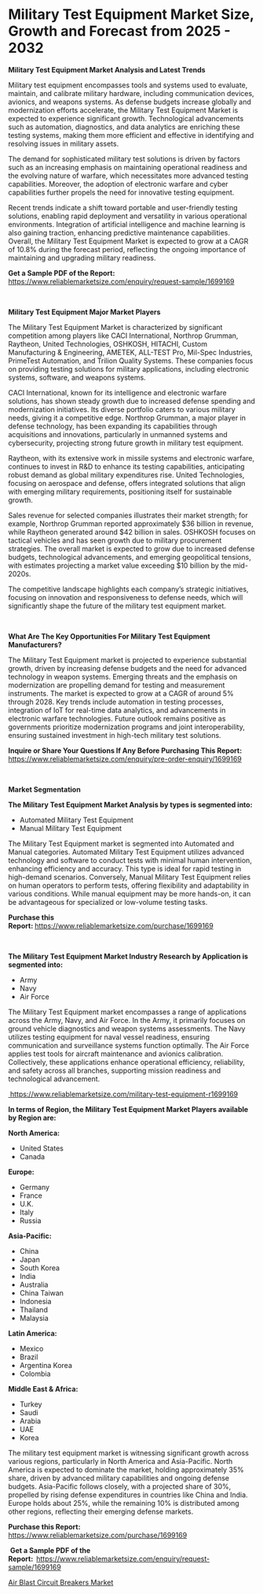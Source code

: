 <p><h1>Military Test Equipment Market Size, Growth and Forecast from 2025 - 2032</h1></p><p><strong>Military Test Equipment Market Analysis and Latest Trends</strong></p>
<p><p>Military test equipment encompasses tools and systems used to evaluate, maintain, and calibrate military hardware, including communication devices, avionics, and weapons systems. As defense budgets increase globally and modernization efforts accelerate, the Military Test Equipment Market is expected to experience significant growth. Technological advancements such as automation, diagnostics, and data analytics are enriching these testing systems, making them more efficient and effective in identifying and resolving issues in military assets.</p><p>The demand for sophisticated military test solutions is driven by factors such as an increasing emphasis on maintaining operational readiness and the evolving nature of warfare, which necessitates more advanced testing capabilities. Moreover, the adoption of electronic warfare and cyber capabilities further propels the need for innovative testing equipment.</p><p>Recent trends indicate a shift toward portable and user-friendly testing solutions, enabling rapid deployment and versatility in various operational environments. Integration of artificial intelligence and machine learning is also gaining traction, enhancing predictive maintenance capabilities. Overall, the Military Test Equipment Market is expected to grow at a CAGR of 10.8% during the forecast period, reflecting the ongoing importance of maintaining and upgrading military readiness.</p></p>
<p><strong>Get a Sample PDF of the Report:&nbsp;</strong> <a href="https://www.reliablemarketsize.com/enquiry/request-sample/1699169?utm_campaign=2444&utm_medium=2&utm_source=Github&utm_content=ia&utm_term=09042025&utm_id=military-test-equipment">https://www.reliablemarketsize.com/enquiry/request-sample/1699169</a></p>
<p>&nbsp;</p>
<p><strong>Military Test Equipment Major Market Players</strong></p>
<p><p>The Military Test Equipment Market is characterized by significant competition among players like CACI International, Northrop Grumman, Raytheon, United Technologies, OSHKOSH, HITACHI, Custom Manufacturing & Engineering, AMETEK, ALL-TEST Pro, Mil-Spec Industries, PrimeTest Automation, and Trilion Quality Systems. These companies focus on providing testing solutions for military applications, including electronic systems, software, and weapons systems.</p><p>CACI International, known for its intelligence and electronic warfare solutions, has shown steady growth due to increased defense spending and modernization initiatives. Its diverse portfolio caters to various military needs, giving it a competitive edge. Northrop Grumman, a major player in defense technology, has been expanding its capabilities through acquisitions and innovations, particularly in unmanned systems and cybersecurity, projecting strong future growth in military test equipment.</p><p>Raytheon, with its extensive work in missile systems and electronic warfare, continues to invest in R&D to enhance its testing capabilities, anticipating robust demand as global military expenditures rise. United Technologies, focusing on aerospace and defense, offers integrated solutions that align with emerging military requirements, positioning itself for sustainable growth.</p><p>Sales revenue for selected companies illustrates their market strength; for example, Northrop Grumman reported approximately $36 billion in revenue, while Raytheon generated around $42 billion in sales. OSHKOSH focuses on tactical vehicles and has seen growth due to military procurement strategies. The overall market is expected to grow due to increased defense budgets, technological advancements, and emerging geopolitical tensions, with estimates projecting a market value exceeding $10 billion by the mid-2020s.</p><p>The competitive landscape highlights each company’s strategic initiatives, focusing on innovation and responsiveness to defense needs, which will significantly shape the future of the military test equipment market.</p></p>
<p>&nbsp;</p>
<p><strong>What Are The Key Opportunities For Military Test Equipment Manufacturers?</strong></p>
<p><p>The Military Test Equipment market is projected to experience substantial growth, driven by increasing defense budgets and the need for advanced technology in weapon systems. Emerging threats and the emphasis on modernization are propelling demand for testing and measurement instruments. The market is expected to grow at a CAGR of around 5% through 2028. Key trends include automation in testing processes, integration of IoT for real-time data analytics, and advancements in electronic warfare technologies. Future outlook remains positive as governments prioritize modernization programs and joint interoperability, ensuring sustained investment in high-tech military test solutions.</p></p>
<p><strong>Inquire or Share Your Questions If Any Before Purchasing This Report:</strong> <a href="https://www.reliablemarketsize.com/enquiry/pre-order-enquiry/1699169?utm_campaign=2444&utm_medium=2&utm_source=Github&utm_content=ia&utm_term=09042025&utm_id=military-test-equipment">https://www.reliablemarketsize.com/enquiry/pre-order-enquiry/1699169</a></p>
<p>&nbsp;</p>
<p><strong>Market Segmentation</strong></p>
<p><strong>The Military Test Equipment Market Analysis by types is segmented into:</strong></p>
<p><ul><li>Automated Military Test Equipment</li><li>Manual Military Test Equipment</li></ul></p>
<p><p>The Military Test Equipment market is segmented into Automated and Manual categories. Automated Military Test Equipment utilizes advanced technology and software to conduct tests with minimal human intervention, enhancing efficiency and accuracy. This type is ideal for rapid testing in high-demand scenarios. Conversely, Manual Military Test Equipment relies on human operators to perform tests, offering flexibility and adaptability in various conditions. While manual equipment may be more hands-on, it can be advantageous for specialized or low-volume testing tasks.</p></p>
<p><strong>Purchase this Report:&nbsp;</strong><a href="https://www.reliablemarketsize.com/purchase/1699169?utm_campaign=2444&utm_medium=2&utm_source=Github&utm_content=ia&utm_term=09042025&utm_id=military-test-equipment">https://www.reliablemarketsize.com/purchase/1699169</a></p>
<p>&nbsp;</p>
<p><strong>The Military Test Equipment Market Industry Research by Application is segmented into:</strong></p>
<p><ul><li>Army</li><li>Navy</li><li>Air Force</li></ul></p>
<p><p>The Military Test Equipment market encompasses a range of applications across the Army, Navy, and Air Force. In the Army, it primarily focuses on ground vehicle diagnostics and weapon systems assessments. The Navy utilizes testing equipment for naval vessel readiness, ensuring communication and surveillance systems function optimally. The Air Force applies test tools for aircraft maintenance and avionics calibration. Collectively, these applications enhance operational efficiency, reliability, and safety across all branches, supporting mission readiness and technological advancement.</p></p>
<p><a href="https://www.reliablemarketsize.com/military-test-equipment-r1699169?utm_campaign=2444&utm_medium=2&utm_source=Github&utm_content=ia&utm_term=09042025&utm_id=military-test-equipment">&nbsp;https://www.reliablemarketsize.com/military-test-equipment-r1699169</a></p>
<p><strong>In terms of Region, the Military Test Equipment Market Players available by Region are:</strong></p>
<p>
    <p> <strong> North America: </strong>
        <ul>
            <li>United States</li>
            <li>Canada</li>
        </ul>
        </p> 
    <p> <strong> Europe: </strong>
        <ul>
            <li>Germany</li>
            <li>France</li>
            <li>U.K.</li>
            <li>Italy</li>
            <li>Russia</li>
        </ul>
        </p> 
    <p> <strong> Asia-Pacific: </strong>
        <ul>
            <li>China</li>
            <li>Japan</li>
            <li>South Korea</li>
            <li>India</li>
            <li>Australia</li>
            <li>China Taiwan</li>
            <li>Indonesia</li>
            <li>Thailand</li>
            <li>Malaysia</li>
        </ul>
        </p> 
    <p> <strong> Latin America: </strong>
        <ul>
            <li>Mexico</li>
            <li>Brazil</li>
            <li>Argentina Korea</li>
            <li>Colombia</li>
        </ul>
        </p> 
    <p> <strong> Middle East & Africa: </strong>
        <ul>
            <li>Turkey</li>
            <li>Saudi</li>
            <li>Arabia</li>
            <li>UAE</li>
            <li>Korea</li>
        </ul>
    </p>
    </p>
<p><p>The military test equipment market is witnessing significant growth across various regions, particularly in North America and Asia-Pacific. North America is expected to dominate the market, holding approximately 35% share, driven by advanced military capabilities and ongoing defense budgets. Asia-Pacific follows closely, with a projected share of 30%, propelled by rising defense expenditures in countries like China and India. Europe holds about 25%, while the remaining 10% is distributed among other regions, reflecting their emerging defense markets.</p></p>
<p><strong>Purchase this Report: </strong><a href="https://www.reliablemarketsize.com/purchase/1699169?utm_campaign=2444&utm_medium=2&utm_source=Github&utm_content=ia&utm_term=09042025&utm_id=military-test-equipment">https://www.reliablemarketsize.com/purchase/1699169</a></p>
<p>&nbsp;<strong>Get a Sample PDF of the Report:&nbsp;&nbsp;</strong><a href="https://www.reliablemarketsize.com/enquiry/request-sample/1699169?utm_campaign=2444&utm_medium=2&utm_source=Github&utm_content=ia&utm_term=09042025&utm_id=military-test-equipment">https://www.reliablemarketsize.com/enquiry/request-sample/1699169</a></p>
<p><strong></strong></p>
<p><p><a href="https://github.com/wantadhagino/Market-Research-Report-List-1/blob/main/air-blast-circuit-breakers-market.md?utm_campaign=2444&utm_medium=2&utm_source=Github&utm_content=ia&utm_term=09042025&utm_id=military-test-equipment">Air Blast Circuit Breakers Market</a></p></p>
